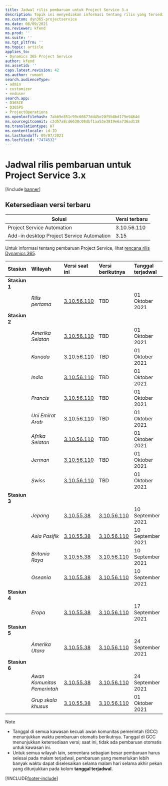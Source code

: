 ```yaml
---
title: Jadwal rilis pembaruan untuk Project Service 3.x
description: Topik ini menyediakan informasi tentang rilis yang tersedia dan yang akan datang dari Dynamics 365 Project Service Automation.
ms.custom: dyn365-projectservice
ms.date: 08/09/2021
ms.reviewer: kfend
ms.prod: ''
ms.suite: ''
ms.tgt_pltfrm: ''
ms.topic: article
applies_to:
- Dynamics 365 Project Service
author: kfend
ms.assetid: ''
caps.latest.revision: 42
ms.author: rumant
search.audienceType:
- admin
- customizer
- enduser
search.app:
- D365CE
- D365PS
- ProjectOperations
ms.openlocfilehash: 7abb9e851c99c66677dd45e20f5b8bd179e9464d
ms.sourcegitcommit: c2d57a8cd6638c08dbf1aa53e3819e6a736ad118
ms.translationtype: HT
ms.contentlocale: id-ID
ms.lasthandoff: 09/07/2021
ms.locfileid: "7474532"
---
```

# <a name="update-release-schedule-for-project-service-3x"></a>Jadwal rilis pembaruan untuk Project Service 3.x

[!include [banner](../includes/psa-now-project-operations.md)]

## <a name="latest-version-availability"></a>Ketersediaan versi terbaru

| Solusi  | Versi terbaru |
|-------|----|
| Project Service Automation    | 3.10.56.110 |
| Add-in desktop Project Service Automation                | 3.15          |

Untuk informasi tentang pembaruan Project Service, lihat [rencana rilis Dynamics 365](/dynamics365/release-plans/). 

| Stasiun  | Wilayah | Versi saat ini | Versi berikutnya |  Tanggal terjadwal
| :---   | :---   | :---   | :---   |:---   |         
|<strong>Stasiun 1</strong> | |  |  | |
| | <i>Rilis pertama</i> | [3.10.56.110](whats-new-ur-35.md) | TBD | 01 Oktober 2021
|<strong>Stasiun 2</strong> | |  |  | |
| | <i>Amerika Selatan</i> | [3.10.56.110](whats-new-ur-35.md) | TBD | 01 Oktober 2021
| | <i>Kanada</i> | [3.10.56.110](whats-new-ur-35.md) | TBD | 01 Oktober 2021
| | <i>India</i> | [3.10.56.110](whats-new-ur-35.md) | TBD | 01 Oktober 2021
| | <i>Prancis</i> | [3.10.56.110](whats-new-ur-35.md) | TBD | 01 Oktober 2021
| | <i>Uni Emirat Arab</i> | [3.10.56.110](whats-new-ur-35.md) | TBD | 01 Oktober 2021
| | <i>Afrika Selatan</i> | [3.10.56.110](whats-new-ur-35.md) | TBD | 01 Oktober 2021
| | <i>Jerman</i> | [3.10.56.110](whats-new-ur-35.md) | TBD | 01 Oktober 2021
| | <i>Swiss</i> | [3.10.56.110](whats-new-ur-35.md) | TBD | 01 Oktober 2021
|<strong>Stasiun 3</strong> | |  |  | |
| | <i>Jepang</i> | [3.10.55.38](whats-new-ur-34.md) | [3.10.56.110](whats-new-ur-35.md) | 10 September 2021
| | <i>Asia Pasifik</i> | [3.10.55.38](whats-new-ur-34.md) | [3.10.56.110](whats-new-ur-35.md) | 10 September 2021
| | <i>Britania Raya</i> | [3.10.55.38](whats-new-ur-34.md) | [3.10.56.110](whats-new-ur-35.md) | 10 September 2021
| | <i>Oseania</i> | [3.10.55.38](whats-new-ur-34.md) | [3.10.56.110](whats-new-ur-35.md) | 10 September 2021
|<strong>Stasiun 4</strong> | |  |  | |
| | <i>Eropa</i> | [3.10.55.38](whats-new-ur-34.md) | [3.10.56.110](whats-new-ur-35.md) | 17 September 2021
|<strong>Stasiun 5</strong> | |  |  | |
| | <i>Amerika Utara</i> | [3.10.55.38](whats-new-ur-34.md) | [3.10.56.110](whats-new-ur-35.md) | 24 September 2021
|<strong>Stasiun 6</strong> | |  |  | |
| | <i>Awan Komunitas Pemerintah</i> | [3.10.55.38](whats-new-ur-34.md) | [3.10.56.110](whats-new-ur-35.md) | 24 September 2021
| | <i>Grup skala khusus</i> | [3.10.55.38](whats-new-ur-34.md) | [3.10.56.110](whats-new-ur-35.md) | 01 Oktober 2021

>[!Note]
> - Tanggal di semua kawasan kecuali awan komunitas pemerintah (GCC) menunjukkan waktu pembaruan otomatis berikutnya. Tanggal di GCC menunjukkan ketersediaan versi; saat ini, tidak ada pembaruan otomatis untuk kawasan ini.
> - Untuk semua wilayah lain, sementara sebagian besar pembaruan harus selesai pada malam terjadwal, pembaruan yang memerlukan lebih banyak waktu dapat diselesaikan selama malam hari selama akhir pekan yang ditunjukkan pada kolom **tanggal terjadwal**.


[!INCLUDE[footer-include](../includes/footer-banner.md)]
